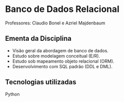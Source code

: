 # Banco de Dados Relacional
Professores: Claudio Bonel e Azriel Majdenbaum

## Ementa da Disciplina
- Visão geral da abordagem de banco de dados.
- Estudo sobre modelagem
conceitual (E/R).
- Estudo sob mapeamento objeto relacional (ORM).
- Desenvolvimento com SQL padrão (DDL e DML).

## Tecnologias utilizadas
Python